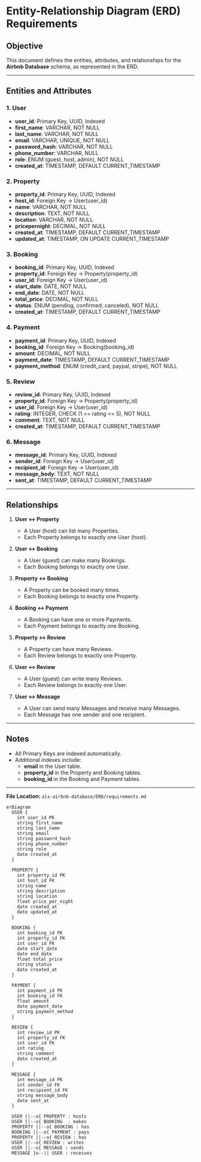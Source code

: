 
# Entity-Relationship Diagram (ERD) Requirements

## Objective
This document defines the entities, attributes, and relationships for the **Airbnb Database** schema, as represented in the ERD.

---

## Entities and Attributes

### 1. User
- **user_id**: Primary Key, UUID, Indexed
- **first_name**: VARCHAR, NOT NULL
- **last_name**: VARCHAR, NOT NULL
- **email**: VARCHAR, UNIQUE, NOT NULL
- **password_hash**: VARCHAR, NOT NULL
- **phone_number**: VARCHAR, NULL
- **role**: ENUM (guest, host, admin), NOT NULL
- **created_at**: TIMESTAMP, DEFAULT CURRENT_TIMESTAMP

### 2. Property
- **property_id**: Primary Key, UUID, Indexed
- **host_id**: Foreign Key → User(user_id)
- **name**: VARCHAR, NOT NULL
- **description**: TEXT, NOT NULL
- **location**: VARCHAR, NOT NULL
- **pricepernight**: DECIMAL, NOT NULL
- **created_at**: TIMESTAMP, DEFAULT CURRENT_TIMESTAMP
- **updated_at**: TIMESTAMP, ON UPDATE CURRENT_TIMESTAMP

### 3. Booking
- **booking_id**: Primary Key, UUID, Indexed
- **property_id**: Foreign Key → Property(property_id)
- **user_id**: Foreign Key → User(user_id)
- **start_date**: DATE, NOT NULL
- **end_date**: DATE, NOT NULL
- **total_price**: DECIMAL, NOT NULL
- **status**: ENUM (pending, confirmed, canceled), NOT NULL
- **created_at**: TIMESTAMP, DEFAULT CURRENT_TIMESTAMP

### 4. Payment
- **payment_id**: Primary Key, UUID, Indexed
- **booking_id**: Foreign Key → Booking(booking_id)
- **amount**: DECIMAL, NOT NULL
- **payment_date**: TIMESTAMP, DEFAULT CURRENT_TIMESTAMP
- **payment_method**: ENUM (credit_card, paypal, stripe), NOT NULL

### 5. Review
- **review_id**: Primary Key, UUID, Indexed
- **property_id**: Foreign Key → Property(property_id)
- **user_id**: Foreign Key → User(user_id)
- **rating**: INTEGER, CHECK (1 <= rating <= 5), NOT NULL
- **comment**: TEXT, NOT NULL
- **created_at**: TIMESTAMP, DEFAULT CURRENT_TIMESTAMP

### 6. Message
- **message_id**: Primary Key, UUID, Indexed
- **sender_id**: Foreign Key → User(user_id)
- **recipient_id**: Foreign Key → User(user_id)
- **message_body**: TEXT, NOT NULL
- **sent_at**: TIMESTAMP, DEFAULT CURRENT_TIMESTAMP

---

## Relationships

1. **User ↔ Property**
   - A User (host) can list many Properties.
   - Each Property belongs to exactly one User (host).

2. **User ↔ Booking**
   - A User (guest) can make many Bookings.
   - Each Booking belongs to exactly one User.

3. **Property ↔ Booking**
   - A Property can be booked many times.
   - Each Booking belongs to exactly one Property.

4. **Booking ↔ Payment**
   - A Booking can have one or more Payments.
   - Each Payment belongs to exactly one Booking.

5. **Property ↔ Review**
   - A Property can have many Reviews.
   - Each Review belongs to exactly one Property.

6. **User ↔ Review**
   - A User (guest) can write many Reviews.
   - Each Review belongs to exactly one User.

7. **User ↔ Message**
   - A User can send many Messages and receive many Messages.
   - Each Message has one sender and one recipient.

---

## Notes
- All Primary Keys are indexed automatically.
- Additional indexes include:
  - **email** in the User table.
  - **property_id** in the Property and Booking tables.
  - **booking_id** in the Booking and Payment tables.

---

**File Location:** `alx-airbnb-database/ERD/requirements.md`

```mermaid
erDiagram
  USER {
    int user_id PK
    string first_name
    string last_name
    string email
    string password_hash
    string phone_number
    string role
    date created_at
  }

  PROPERTY {
    int property_id PK
    int host_id FK
    string name
    string description
    string location
    float price_per_night
    date created_at
    date updated_at
  }

  BOOKING {
    int booking_id PK
    int property_id FK
    int user_id FK
    date start_date
    date end_date
    float total_price
    string status
    date created_at
  }

  PAYMENT {
    int payment_id PK
    int booking_id FK
    float amount
    date payment_date
    string payment_method
  }

  REVIEW {
    int review_id PK
    int property_id FK
    int user_id FK
    int rating
    string comment
    date created_at
  }

  MESSAGE {
    int message_id PK
    int sender_id FK
    int recipient_id FK
    string message_body
    date sent_at
  }

  USER ||--o{ PROPERTY : hosts
  USER ||--o{ BOOKING  : makes
  PROPERTY ||--o{ BOOKING : has
  BOOKING ||--o{ PAYMENT : pays
  PROPERTY ||--o{ REVIEW : has
  USER ||--o{ REVIEW : writes
  USER ||--o{ MESSAGE : sends
  MESSAGE }o--|| USER : receives
